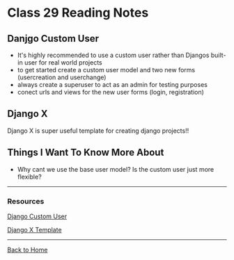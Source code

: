 # Class 29 Reading Notes

## Danjgo Custom User

- It's highly recommended to use a custom user rather than Djangos built-in user for real world projects
- to get started create a custom user model and two new forms (usercreation and userchange)
- always create a superuser to act as an admin for testing purposes
- conect urls and views for the new user forms (login, registration)

## Django X

Django X is super useful template for creating django projects!!

## Things I Want To Know More About

- Why cant we use the base user model? Is the custom user just more flexible?

---

### Resources

[Django Custom User](https://learndjango.com/tutorials/django-custom-user-model)

[Django X Template](https://github.com/wsvincent/djangox)

---

[Back to Home](../README.md)
